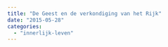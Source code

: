 ```yaml
---
title: "De Geest en de verkondiging van het Rijk"
date: "2015-05-28"
categories: 
  - "innerlijk-leven"
---
```



